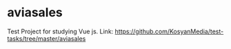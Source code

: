 # aviasales
Test Project for studying Vue js. Link: https://github.com/KosyanMedia/test-tasks/tree/master/aviasales
